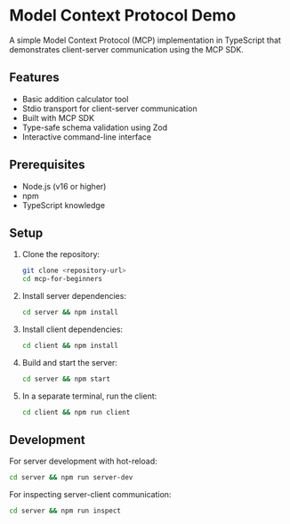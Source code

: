 # Model Context Protocol Demo

A simple Model Context Protocol (MCP) implementation in TypeScript that demonstrates client-server communication using the MCP SDK.

## Features

-   Basic addition calculator tool
-   Stdio transport for client-server communication
-   Built with MCP SDK
-   Type-safe schema validation using Zod
-   Interactive command-line interface

## Prerequisites

-   Node.js (v16 or higher)
-   npm
-   TypeScript knowledge

## Setup

1.  Clone the repository:

    ```bash
    git clone <repository-url>
    cd mcp-for-beginners
    ```

2.  Install server dependencies:

    ```bash
    cd server && npm install
    ```

3.  Install client dependencies:

    ```bash
    cd client && npm install
    ```

4.  Build and start the server:

    ```bash
    cd server && npm start
    ```

5.  In a separate terminal, run the client:

    ```bash
    cd client && npm run client
    ```

## Development

For server development with hot-reload:

```bash
cd server && npm run server-dev
```

For inspecting server-client communication:

```bash
cd server && npm run inspect
```
